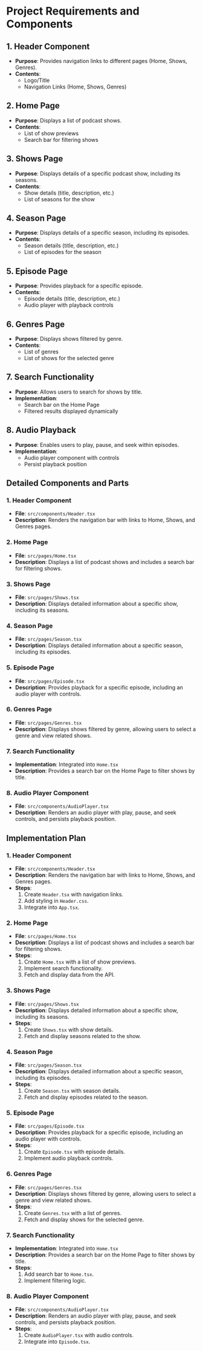 # Project Requirements and Components

## 1. Header Component
- **Purpose**: Provides navigation links to different pages (Home, Shows, Genres).
- **Contents**:
  - Logo/Title
  - Navigation Links (Home, Shows, Genres)

## 2. Home Page
- **Purpose**: Displays a list of podcast shows.
- **Contents**:
  - List of show previews
  - Search bar for filtering shows

## 3. Shows Page
- **Purpose**: Displays details of a specific podcast show, including its seasons.
- **Contents**:
  - Show details (title, description, etc.)
  - List of seasons for the show

## 4. Season Page
- **Purpose**: Displays details of a specific season, including its episodes.
- **Contents**:
  - Season details (title, description, etc.)
  - List of episodes for the season

## 5. Episode Page
- **Purpose**: Provides playback for a specific episode.
- **Contents**:
  - Episode details (title, description, etc.)
  - Audio player with playback controls

## 6. Genres Page
- **Purpose**: Displays shows filtered by genre.
- **Contents**:
  - List of genres
  - List of shows for the selected genre

## 7. Search Functionality
- **Purpose**: Allows users to search for shows by title.
- **Implementation**: 
  - Search bar on the Home Page
  - Filtered results displayed dynamically

## 8. Audio Playback
- **Purpose**: Enables users to play, pause, and seek within episodes.
- **Implementation**: 
  - Audio player component with controls
  - Persist playback position

## Detailed Components and Parts

### 1. Header Component
- **File**: `src/components/Header.tsx`
- **Description**: Renders the navigation bar with links to Home, Shows, and Genres pages.

### 2. Home Page
- **File**: `src/pages/Home.tsx`
- **Description**: Displays a list of podcast shows and includes a search bar for filtering shows.

### 3. Shows Page
- **File**: `src/pages/Shows.tsx`
- **Description**: Displays detailed information about a specific show, including its seasons.

### 4. Season Page
- **File**: `src/pages/Season.tsx`
- **Description**: Displays detailed information about a specific season, including its episodes.

### 5. Episode Page
- **File**: `src/pages/Episode.tsx`
- **Description**: Provides playback for a specific episode, including an audio player with controls.

### 6. Genres Page
- **File**: `src/pages/Genres.tsx`
- **Description**: Displays shows filtered by genre, allowing users to select a genre and view related shows.

### 7. Search Functionality
- **Implementation**: Integrated into `Home.tsx`
- **Description**: Provides a search bar on the Home Page to filter shows by title.

### 8. Audio Player Component
- **File**: `src/components/AudioPlayer.tsx`
- **Description**: Renders an audio player with play, pause, and seek controls, and persists playback position.

## Implementation Plan

### 1. Header Component
- **File**: `src/components/Header.tsx`
- **Description**: Renders the navigation bar with links to Home, Shows, and Genres pages.
- **Steps**:
  1. Create `Header.tsx` with navigation links.
  2. Add styling in `Header.css`.
  3. Integrate into `App.tsx`.

### 2. Home Page
- **File**: `src/pages/Home.tsx`
- **Description**: Displays a list of podcast shows and includes a search bar for filtering shows.
- **Steps**:
  1. Create `Home.tsx` with a list of show previews.
  2. Implement search functionality.
  3. Fetch and display data from the API.

### 3. Shows Page
- **File**: `src/pages/Shows.tsx`
- **Description**: Displays detailed information about a specific show, including its seasons.
- **Steps**:
  1. Create `Shows.tsx` with show details.
  2. Fetch and display seasons related to the show.

### 4. Season Page
- **File**: `src/pages/Season.tsx`
- **Description**: Displays detailed information about a specific season, including its episodes.
- **Steps**:
  1. Create `Season.tsx` with season details.
  2. Fetch and display episodes related to the season.

### 5. Episode Page
- **File**: `src/pages/Episode.tsx`
- **Description**: Provides playback for a specific episode, including an audio player with controls.
- **Steps**:
  1. Create `Episode.tsx` with episode details.
  2. Implement audio playback controls.

### 6. Genres Page
- **File**: `src/pages/Genres.tsx`
- **Description**: Displays shows filtered by genre, allowing users to select a genre and view related shows.
- **Steps**:
  1. Create `Genres.tsx` with a list of genres.
  2. Fetch and display shows for the selected genre.

### 7. Search Functionality
- **Implementation**: Integrated into `Home.tsx`
- **Description**: Provides a search bar on the Home Page to filter shows by title.
- **Steps**:
  1. Add search bar to `Home.tsx`.
  2. Implement filtering logic.

### 8. Audio Player Component
- **File**: `src/components/AudioPlayer.tsx`
- **Description**: Renders an audio player with play, pause, and seek controls, and persists playback position.
- **Steps**:
  1. Create `AudioPlayer.tsx` with audio controls.
  2. Integrate into `Episode.tsx`.

